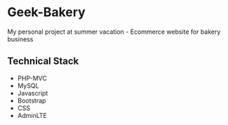 # Geek-Bakery
My personal project at summer vacation - Ecommerce website for bakery business

 ## Technical Stack
 - PHP-MVC 
 - MySQL
 - Javascript
 - Bootstrap
 - CSS
 - AdminLTE
